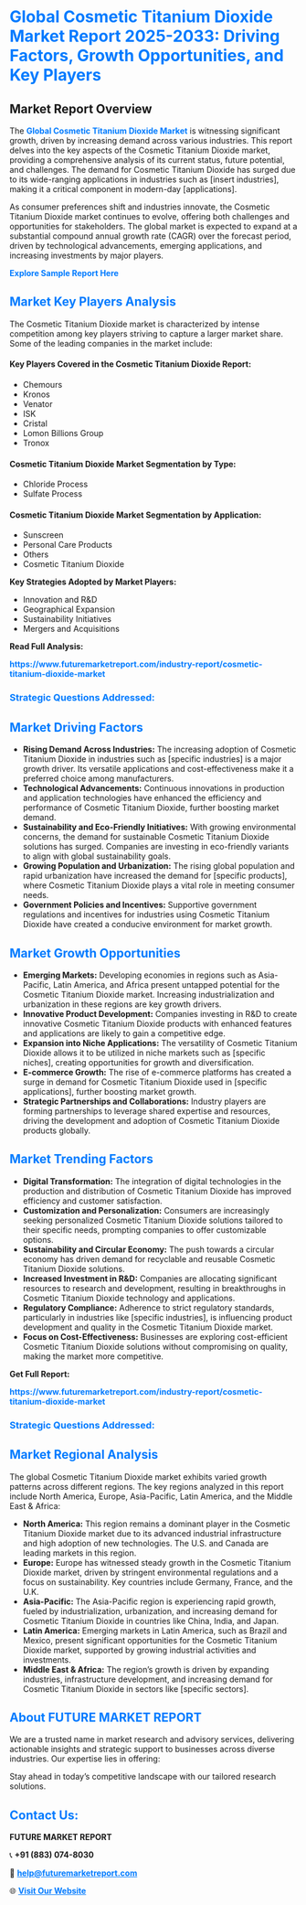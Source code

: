 <h1 style="color: #007BFF;">Global Cosmetic Titanium Dioxide Market Report 2025-2033: Driving Factors, Growth Opportunities, and Key Players</h1>

<section id="overview">
<h2>Market Report Overview</h2>
<p>The <a href="https://www.futuremarketreport.com/industry-report/cosmetic-titanium-dioxide-market" style="color: #007BFF; text-decoration: none;"><strong>Global Cosmetic Titanium Dioxide Market</strong></a> is witnessing significant growth, driven by increasing demand across various industries. This report delves into the key aspects of the Cosmetic Titanium Dioxide market, providing a comprehensive analysis of its current status, future potential, and challenges. The demand for Cosmetic Titanium Dioxide has surged due to its wide-ranging applications in industries such as [insert industries], making it a critical component in modern-day [applications].</p>
<p>As consumer preferences shift and industries innovate, the Cosmetic Titanium Dioxide market continues to evolve, offering both challenges and opportunities for stakeholders. The global market is expected to expand at a substantial compound annual growth rate (CAGR) over the forecast period, driven by technological advancements, emerging applications, and increasing investments by major players.</p>
</section>

<section id="overview">
<p><a href="https://www.futuremarketreport.com/request-sample/reportId=112519" style="color: #007BFF; text-decoration: none;"><strong>Explore Sample Report Here</strong></a></p>
</section>

<section id="key-players">
<h2 style="color: #007BFF;">Market Key Players Analysis</h2>
<p>The Cosmetic Titanium Dioxide market is characterized by intense competition among key players striving to capture a larger market share. Some of the leading companies in the market include:</p>
<h4>Key Players Covered in the Cosmetic Titanium Dioxide Report:</h4>
<ul><li>Chemours</li><li>Kronos</li><li>Venator</li><li>ISK</li><li>Cristal</li><li>Lomon Billions Group</li><li>Tronox</li></ul>
<h4>Cosmetic Titanium Dioxide Market Segmentation by Type:</h4>
<ul><li>Chloride Process</li><li>Sulfate Process</li></ul>

<h4>Cosmetic Titanium Dioxide Market Segmentation by Application:</h4>
<ul><li>Sunscreen</li><li>Personal Care Products</li><li>Others</li><li>Cosmetic Titanium Dioxide</li></ul>
<p><strong>Key Strategies Adopted by Market Players:</strong></p>
<ul>
<li>Innovation and R&D</li>
<li>Geographical Expansion</li>
<li>Sustainability Initiatives</li>
<li>Mergers and Acquisitions</li>
</ul>
</section>

<section>
<p><strong>Read Full Analysis: </strong></p><a href="https://www.futuremarketreport.com/industry-report/cosmetic-titanium-dioxide-market" style="color: #007BFF; text-decoration: none;"><strong>https://www.futuremarketreport.com/industry-report/cosmetic-titanium-dioxide-market</strong></a>
<h3 style="color: #007BFF;">Strategic Questions Addressed:</h3>
</section>

<section id="driving-factors">
<h2 style="color: #007BFF;">Market Driving Factors</h2>
<ul>
<li><strong>Rising Demand Across Industries:</strong> The increasing adoption of Cosmetic Titanium Dioxide in industries such as [specific industries] is a major growth driver. Its versatile applications and cost-effectiveness make it a preferred choice among manufacturers.</li>
<li><strong>Technological Advancements:</strong> Continuous innovations in production and application technologies have enhanced the efficiency and performance of Cosmetic Titanium Dioxide, further boosting market demand.</li>
<li><strong>Sustainability and Eco-Friendly Initiatives:</strong> With growing environmental concerns, the demand for sustainable Cosmetic Titanium Dioxide solutions has surged. Companies are investing in eco-friendly variants to align with global sustainability goals.</li>
<li><strong>Growing Population and Urbanization:</strong> The rising global population and rapid urbanization have increased the demand for [specific products], where Cosmetic Titanium Dioxide plays a vital role in meeting consumer needs.</li>
<li><strong>Government Policies and Incentives:</strong> Supportive government regulations and incentives for industries using Cosmetic Titanium Dioxide have created a conducive environment for market growth.</li>
</ul>
</section>

<section id="growth-opportunities">
<h2 style="color: #007BFF;">Market Growth Opportunities</h2>
<ul>
<li><strong>Emerging Markets:</strong> Developing economies in regions such as Asia-Pacific, Latin America, and Africa present untapped potential for the Cosmetic Titanium Dioxide market. Increasing industrialization and urbanization in these regions are key growth drivers.</li>
<li><strong>Innovative Product Development:</strong> Companies investing in R&D to create innovative Cosmetic Titanium Dioxide products with enhanced features and applications are likely to gain a competitive edge.</li>
<li><strong>Expansion into Niche Applications:</strong> The versatility of Cosmetic Titanium Dioxide allows it to be utilized in niche markets such as [specific niches], creating opportunities for growth and diversification.</li>
<li><strong>E-commerce Growth:</strong> The rise of e-commerce platforms has created a surge in demand for Cosmetic Titanium Dioxide used in [specific applications], further boosting market growth.</li>
<li><strong>Strategic Partnerships and Collaborations:</strong> Industry players are forming partnerships to leverage shared expertise and resources, driving the development and adoption of Cosmetic Titanium Dioxide products globally.</li>
</ul>
</section>

<section id="trending-factors">
<h2 style="color: #007BFF;">Market Trending Factors</h2>
<ul>
<li><strong>Digital Transformation:</strong> The integration of digital technologies in the production and distribution of Cosmetic Titanium Dioxide has improved efficiency and customer satisfaction.</li>
<li><strong>Customization and Personalization:</strong> Consumers are increasingly seeking personalized Cosmetic Titanium Dioxide solutions tailored to their specific needs, prompting companies to offer customizable options.</li>
<li><strong>Sustainability and Circular Economy:</strong> The push towards a circular economy has driven demand for recyclable and reusable Cosmetic Titanium Dioxide solutions.</li>
<li><strong>Increased Investment in R&D:</strong> Companies are allocating significant resources to research and development, resulting in breakthroughs in Cosmetic Titanium Dioxide technology and applications.</li>
<li><strong>Regulatory Compliance:</strong> Adherence to strict regulatory standards, particularly in industries like [specific industries], is influencing product development and quality in the Cosmetic Titanium Dioxide market.</li>
<li><strong>Focus on Cost-Effectiveness:</strong> Businesses are exploring cost-efficient Cosmetic Titanium Dioxide solutions without compromising on quality, making the market more competitive.</li>
</ul>
</section>

<section>
<p><strong>Get Full Report: </strong></p><a href="https://www.futuremarketreport.com/industry-report/cosmetic-titanium-dioxide-market" style="color: #007BFF; text-decoration: none;"><strong>https://www.futuremarketreport.com/industry-report/cosmetic-titanium-dioxide-market</strong></a>
<h3 style="color: #007BFF;">Strategic Questions Addressed:</h3>
</section>


<section id="regional-analysis">
<h2 style="color: #007BFF;">Market Regional Analysis</h2>
<p>The global Cosmetic Titanium Dioxide market exhibits varied growth patterns across different regions. The key regions analyzed in this report include North America, Europe, Asia-Pacific, Latin America, and the Middle East & Africa:</p>
<ul>
<li><strong>North America:</strong> This region remains a dominant player in the Cosmetic Titanium Dioxide market due to its advanced industrial infrastructure and high adoption of new technologies. The U.S. and Canada are leading markets in this region.</li>
<li><strong>Europe:</strong> Europe has witnessed steady growth in the Cosmetic Titanium Dioxide market, driven by stringent environmental regulations and a focus on sustainability. Key countries include Germany, France, and the U.K.</li>
<li><strong>Asia-Pacific:</strong> The Asia-Pacific region is experiencing rapid growth, fueled by industrialization, urbanization, and increasing demand for Cosmetic Titanium Dioxide in countries like China, India, and Japan.</li>
<li><strong>Latin America:</strong> Emerging markets in Latin America, such as Brazil and Mexico, present significant opportunities for the Cosmetic Titanium Dioxide market, supported by growing industrial activities and investments.</li>
<li><strong>Middle East & Africa:</strong> The region’s growth is driven by expanding industries, infrastructure development, and increasing demand for Cosmetic Titanium Dioxide in sectors like [specific sectors].</li>
</ul>
</section>

<footer>
<h2 style="color: #007BFF;">About FUTURE MARKET REPORT</h2>
<p>We are a trusted name in market research and advisory services, delivering actionable insights and strategic support to businesses across diverse industries. Our expertise lies in offering:</p>

<p>Stay ahead in today’s competitive landscape with our tailored research solutions.</p>

<h2 style="color: #007BFF;">Contact Us:</h2>
<p><strong>FUTURE MARKET REPORT</strong></p>
<p>📞 <strong>+91 (883) 074-8030</strong></p>
<p>📧 <strong><a href="mailto:help@futuremarketreport.com" style="color: #007BFF;">help@futuremarketreport.com</a></strong></p>
<p>🌐 <strong><a href="https://www.futuremarketreport.com/" style="color: #007BFF;">Visit Our Website</a></strong></p>
</footer>
